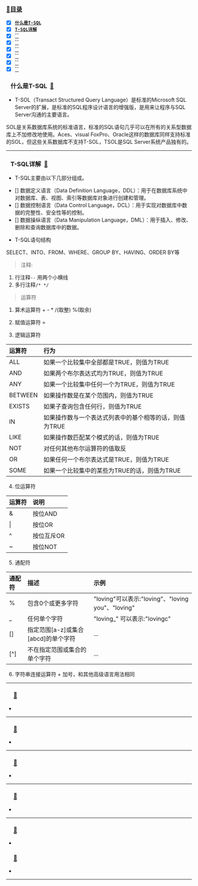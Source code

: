 
### <a  id="top" href="#top">:closed_book:目录 </a>


- [x] <a href="#01">**`什么是T-SQL`**</a>
- [x] <a href="#02">**`T-SQL详解`**</a>
- [x] <a href="#03">**``**</a>
- [x] <a href="#04">**``**</a>
- [x] <a href="#05">**``**</a>
- [x] <a href="#06">**``**</a>
- [x] <a href="#07">**``**</a>
- [x] <a href="#08">**``**</a>

### &nbsp;&nbsp; <a id="01">什么是T-SQL</a>&nbsp;&nbsp;<a href="#top">:blue_book:</a>

* T-SOL（Transact Structured Query Language）是标准的Microsoft SQL Server的扩展，是标准的SQL程序设计语言的增强版，是用来让程序与SQL Server沟通的主要语言。

SOL是关系数据库系统的标准语言，标准的SQL语句几乎可以在所有的关系型数据库上不加修改地使用。Aces、visual FoxPro、Oracle这样的数据库同样支持标准的SOL，但这些关系数据库不支持T-SOL，TSOL是SQL Server系统产品独有的。
 

---
### &nbsp;&nbsp; <a id="02">T-SQL详解</a>&nbsp;&nbsp;<a href="#top">:blue_book:</a>

* T-SQL主要由以下几部分组成。
- [] 数据定义语言（Data Definition Language，DDL）：用于在数据库系统中对数据库、表、视图、索引等数据库对象进行创建和管理。
- [] 数据控制语言（Data Control Language，DCL）：用于实现对数据库中数据的完整性、安全性等的控制。
- [] 数据操纵语言（Data Manipulation Language，DML）：用于插入、修改、删除和查询数据库中的数据。

* T-SQL语句结构

SELECT、INTO、FROM、WHERE、GROUP BY、HAVING、ORDER BY等

> 注释:  
1. 行注释`--` 用两个小横线
2. 多行注释`/* */` 

> 运算符

1. 算术运算符 
\+ \- \* /(取整) %(取余)

2. 赋值运算符
=

3. 逻辑运算符

|运算符|行为|
|:--|:--|
ALL|如果一个比较集中全部都是TRUE，则值为TRUE 
AND|如果两个布尔表达式均为TRUE，则值为TRUE
ANY|如果一个比较集中任何一个为TRUE，则值为TRUE 
BETWEEN|如果操作数是在某个范围内，则值为TRUE 
EXISTS|如果子查询包含任何行，则值为TRUE 
IN|如果操作数与一个表达式列表中的基个相等的话，则值为TRUE
LIKE|如果操作数匹配某个模式的话，则值为TRUE 
NOT|对任何其他布尔运算符的值取反
OR|如果任何一个布尔表达式是TRUE，则值为TRUE
SOME|如果一个比较集中的某些为TRUE的话，则值为TRUE 

4. 位运算符

|运算符|说明|
|:--|:--|
&|按位AND
\||按位OR
^|按位互斥OR
~|按位NOT

5. 通配符

|通配符|描述|示例|
|:--|:--|:--|
%|包含0个或更多字符|"loving"可以表示:"loving"、"loving you"、"loving"
\_|任何单个字符|"loving_" 可以表示:"lovingc"
[]|指定范围[a-z]或集合[abcd]的单个字符|...
[^]|不在指定范围或集合的单个字符|...

6. 字符串连接运算符
\+ 加号，和其他高级语言用法相同




---


### &nbsp;&nbsp; <a id="03"></a>&nbsp;&nbsp;<a href="#top">:blue_book:</a>

*

---
### &nbsp;&nbsp; <a id="04"></a>&nbsp;&nbsp;<a href="#top">:blue_book:</a>

*

---
### &nbsp;&nbsp; <a id="05"></a>&nbsp;&nbsp;<a href="#top">:blue_book:</a>

*

---
### &nbsp;&nbsp; <a id="06"></a>&nbsp;&nbsp;<a href="#top">:blue_book:</a>

*

---
### &nbsp;&nbsp; <a id="07"></a>&nbsp;&nbsp;<a href="#top">:blue_book:</a>

*

### &nbsp;&nbsp; <a id="08"></a>&nbsp;&nbsp;<a href="#top">:blue_book:</a>

*

---
